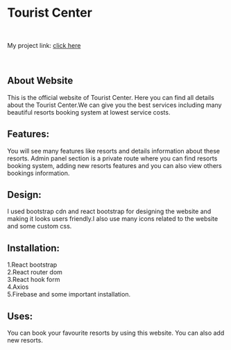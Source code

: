  <h1>Tourist Center</h1>
    <br>
    <p>My project link: <a href="https://vigilant-williams-a79272.netlify.app/">click here</a></p>
    <br>

<h2>About Website</h2>
<p>This is the official website of Tourist Center. Here you can find all details about the Tourist Center.We can give you the best services including many beautiful resorts booking system at lowest service costs. </p>
 
<h2>Features:</h2>
<p>You will see many features like resorts and details information about these resorts. Admin panel section is a private route where you can find resorts booking system, adding new resorts features and you can also view others bookings information. </p>
 
<h2>Design:</h2>
<p>I used bootstrap cdn and react bootstrap for designing the website and making it looks users friendly.I also use many icons related to the website and some custom css. </p>
 
<h2>Installation:</h2>
<p>
1.React bootstrap <br>
2.React router dom <br>
3.React hook form <br>
4.Axios <br>
5.Firebase and some important installation.
</p>
 
<h2>Uses:</h2>
<p> You can book your favourite resorts by using this website. You can also add new resorts. </p>
 
